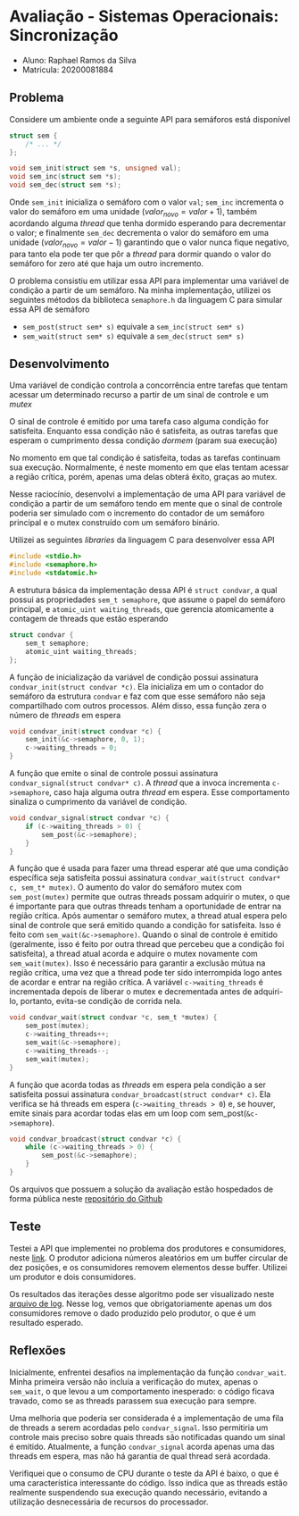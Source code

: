 # Avaliação - Sistemas Operacionais: Sincronização

- Aluno: Raphael Ramos da Silva
- Matricula: 20200081884

## Problema

Considere um ambiente onde a seguinte API para semáforos está disponível

```c
struct sem {
    /* ... */
};

void sem_init(struct sem *s, unsigned val);
void sem_inc(struct sem *s);
void sem_dec(struct sem *s);
```

Onde `sem_init` inicializa o semáforo com o valor `val`; `sem_inc` incrementa o valor do semáforo em uma unidade ($valor_{novo} = valor + 1$), também acordando alguma *thread* que tenha dormido esperando para decrementar o valor; e finalmente `sem_dec` decrementa o valor do semáforo em uma unidade ($valor_{novo} = valor - 1$) garantindo que o valor nunca fique negativo, para tanto ela pode ter que pôr a *thread* para dormir quando o valor do semáforo for zero até que haja um outro incremento.

O problema consistiu em utilizar essa API para implementar uma variável de condição a partir de um semáforo. Na minha implementação, utilizei os seguintes métodos da biblioteca `semaphore.h` da linguagem C para simular essa API de semáforo

- `sem_post(struct sem* s)` equivale a `sem_inc(struct sem* s)`
- `sem_wait(struct sem* s)` equivale a `sem_dec(struct sem* s)`

## Desenvolvimento

Uma variável de condição controla a concorrência entre tarefas que tentam acessar um determinado recurso a partir de um sinal de controle e um *mutex*

O sinal de controle é emitido por uma tarefa caso alguma condição for satisfeita. Enquanto essa condição não é satisfeita, as outras tarefas que esperam o cumprimento dessa condição *dormem* (param sua execução)

No momento em que tal condição é satisfeita, todas as tarefas continuam sua execução. Normalmente, é neste momento em que elas tentam acessar a região crítica, porém, apenas uma delas obterá êxito, graças ao mutex.

Nesse raciocínio, desenvolvi a implementação de uma API para variável de condição a partir de um semáforo tendo em mente que o sinal de controle poderia ser simulado com o incremento do contador de um semáforo principal e o mutex construído com um semáforo binário. 

Utilizei as seguintes *libraries* da linguagem C para desenvolver essa API

```c
#include <stdio.h>
#include <semaphore.h>
#include <stdatomic.h>
```

A estrutura básica da implementação dessa API é `struct condvar`, a qual possui as propriedades `sem_t semaphore`, que assume o papel do semáforo principal, e `atomic_uint waiting_threads`, que gerencia atomicamente a contagem de threads que estão esperando 

```c
struct condvar {
    sem_t semaphore;
    atomic_uint waiting_threads;
};
```

A função de inicialização da variável de condição possui assinatura `condvar_init(struct condvar *c)`. Ela inicializa em um o contador do semáforo da estrutura `condvar` e faz com que esse semáforo não seja compartilhado com outros processos. Além disso, essa função zera o número de *threads* em espera

```c
void condvar_init(struct condvar *c) {
    sem_init(&c->semaphore, 0, 1);
    c->waiting_threads = 0;
}
```

A função que emite o sinal de controle possui assinatura `condvar_signal(struct condvar* c)`. A *thread* que a invoca incrementa `c->semaphore`, caso haja alguma outra *thread* em espera. Esse comportamento sinaliza o cumprimento da variável de condição.

```c
void condvar_signal(struct condvar *c) {
    if (c->waiting_threads > 0) {
        sem_post(&c->semaphore);
    }
}
```

A função que é usada para fazer uma thread esperar até que uma condição específica seja satisfeita possui assinatura `condvar_wait(struct condvar* c, sem_t* mutex)`. O aumento do valor do semáforo mutex com `sem_post(mutex)` permite que outras threads possam adquirir o mutex, o que é importante para que outras threads tenham a oportunidade de entrar na região crítica. Após aumentar o semáforo mutex, a thread atual espera pelo sinal de controle que será emitido quando a condição for satisfeita. Isso é feito com `sem_wait(&c->semaphore)`. Quando o sinal de controle é emitido (geralmente, isso é feito por outra thread que percebeu que a condição foi satisfeita), a thread atual acorda e adquire o mutex novamente com `sem_wait(mutex)`. Isso é necessário para garantir a exclusão mútua na região crítica, uma vez que a thread pode ter sido interrompida logo antes de acordar e entrar na região crítica. A variável `c->waiting_threads` é incrementada depois de liberar o mutex e decrementada antes de adquiri-lo, portanto, evita-se condição de corrida nela.

```c
void condvar_wait(struct condvar *c, sem_t *mutex) {
    sem_post(mutex);
    c->waiting_threads++;
    sem_wait(&c->semaphore);
    c->waiting_threads--;
    sem_wait(mutex);
}
```

A função que acorda todas as *threads* em espera pela condição a ser satisfeita possui assinatura `condvar_broadcast(struct condvar* c)`. Ela verifica se há threads em espera (`c->waiting_threads > 0`) e, se houver, emite sinais para acordar todas elas em um loop com sem_post(`&c->semaphore`). 

```c
void condvar_broadcast(struct condvar *c) {
    while (c->waiting_threads > 0) {
        sem_post(&c->semaphore);
    }
}
```

Os arquivos que possuem a solução da avaliação estão hospedados de forma pública neste [repositório do Github](https://github.com/raphaelramosds/os/tree/main/assets/tarefa3)

## Teste

Testei a API que implementei no problema dos produtores e consumidores, neste [link](https://github.com/raphaelramosds/os/blob/main/assets/tarefa3/main.c). O produtor adiciona números aleatórios em um buffer circular de dez posições, e os consumidores removem elementos desse buffer. Utilizei um produtor e dois consumidores.

Os resultados das iterações desse algoritmo pode ser visualizado neste [arquivo de log](https://github.com/raphaelramosds/os/blob/main/assets/tarefa3/log.txt). Nesse log, vemos que obrigatoriamente apenas um dos consumidores remove o dado produzido pelo produtor, o que é um resultado esperado.

## Reflexões

Inicialmente, enfrentei desafios na implementação da função `condvar_wait`. Minha primeira versão não incluía a verificação do mutex, apenas o `sem_wait`, o que levou a um comportamento inesperado: o código ficava travado, como se as threads parassem sua execução para sempre.

Uma melhoria que poderia ser considerada é a implementação de uma fila de threads a serem acordadas pelo `condvar_signal`. Isso permitiria um controle mais preciso sobre quais threads são notificadas quando um sinal é emitido. Atualmente, a função `condvar_signal` acorda apenas uma das threads em espera, mas não há garantia de qual thread será acordada.

Verifiquei que o consumo de CPU durante o teste da API é baixo, o que é uma característica interessante do código. Isso indica que as threads estão realmente suspendendo sua execução quando necessário, evitando a utilização desnecessária de recursos do processador.
